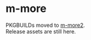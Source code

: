 # m-more

PKGBUILDs moved to [m-more2](https://github.com/manuel-192/m-more2).<br>
Release assets are still here.
